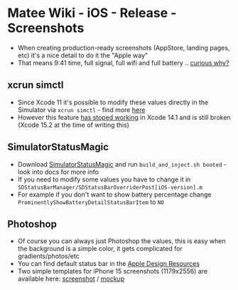 # Matee Wiki - iOS - Release - Screenshots

- When creating production-ready screenshots (AppStore, landing pages, etc) it's a nice detail to do it the "Apple way"
- That means 9:41 time, full signal, full wifi and full battery .. [curious why?](https://www.engadget.com/2014-04-14-why-9-41-am-is-the-always-the-time-displayed-on-iphones-and-ipad.html)

## xcrun simctl
- Since Xcode 11 it's possible to modify these values directly in the Simulator via `xcrun simctl` - find more [here](https://apple.stackexchange.com/q/154511)
- However this feature [has stoped working](https://stackoverflow.com/q/74507031) in Xcode 14.1 and is still broken (Xcode 15.2 at the time of writing this)

## SimulatorStatusMagic
- Download [SimulatorStatusMagic](https://github.com/shinydevelopment/SimulatorStatusMagic) and run `build_and_inject.sh booted` - look into docs for more info
- If you need to modify some values you have to change it in `SDStatusBarManager/SDStatusBarOverriderPost[iOS-version].m`
- For example if you don't want to show battery percentage change `ProminentlyShowBatteryDetailStatusBarItem` to `NO`

## Photoshop
- Of course you can always just Photoshop the values, this is easy when the background is a simple color, it gets complicated for gradients/photos/etc
- You can find default status bar in the [Apple Design Resources](https://developer.apple.com/design/resources/)
- Two simple templates for iPhone 15 screenshots (1179x2556) are available here: [screenshot](img/screenshots/iphone15.psd) / [mockup](img/screenshots/iphone15-device.psd)
